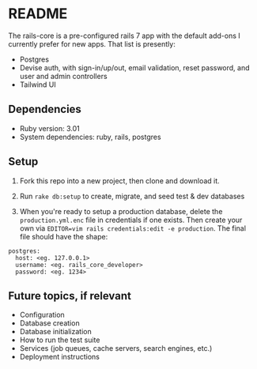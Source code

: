 # README
The rails-core is a pre-configured rails 7 app with the default add-ons I currently prefer for new apps. That list is presently:
* Postgres
* Devise auth, with sign-in/up/out, email validation, reset password, and user and admin controllers
* Tailwind UI

## Dependencies
* Ruby version: 3.01
* System dependencies: ruby, rails, postgres

## Setup
1. Fork this repo into a new project, then clone and download it.
2. Run `rake db:setup` to create, migrate, and seed test & dev databases


3. When you're ready to setup a production database, delete the `production.yml.enc` file in credentials if one exists. Then create your own via `EDITOR=vim rails credentials:edit -e production`. The final file should have the shape:

```
postgres:
  host: <eg. 127.0.0.1>
  username: <eg. rails_core_developer>
  password: <eg. 1234>
```

## Future topics, if relevant
* Configuration
* Database creation
* Database initialization
* How to run the test suite
* Services (job queues, cache servers, search engines, etc.)
* Deployment instructions
